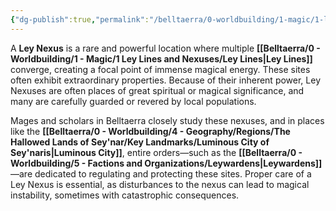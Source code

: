 ```yaml
---
{"dg-publish":true,"permalink":"/belltaerra/0-worldbuilding/1-magic/1-ley-lines-and-nexuses/ley-nexuses/"}
---
```


A **Ley Nexus** is a rare and powerful location where multiple **[[Belltaerra/0 - Worldbuilding/1 - Magic/1 Ley Lines and Nexuses/Ley Lines\|Ley Lines]]** converge, creating a focal point of immense magical energy. These sites often exhibit extraordinary properties. Because of their inherent power, Ley Nexuses are often places of great spiritual or magical significance, and many are carefully guarded or revered by local populations.

Mages and scholars in Belltaerra closely study these nexuses, and in places like the **[[Belltaerra/0 - Worldbuilding/4 - Geography/Regions/The Hallowed Lands of Sey'nar/Key Landmarks/Luminous City of Sey'naris\|Luminous City]]**, entire orders—such as the **[[Belltaerra/0 - Worldbuilding/5 - Factions and Organizations/Leywardens\|Leywardens]]**—are dedicated to regulating and protecting these sites. Proper care of a Ley Nexus is essential, as disturbances to the nexus can lead to magical instability, sometimes with catastrophic consequences.